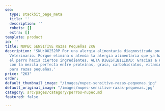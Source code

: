 ```yaml
---
seo:
  type: stackbit_page_meta
  title: ''
  description: ''
  robots: []
  extra: []
template: product
id: ''
title: NUPEC SENSITIVE Razas Pequeñas 2KG
description: 'SKU:OO252RP Por una alergia alimentaria diagnosticada por el Médico
  Veterinario. Porque elimina o atenúa la alergia alimentaria que ya ha desarrollado
  el perro hacia ciertos ingredientes. ALTA DIGESTIBILIDAD: Gracias a un balance nutricional
  con la mezcla perfecta entre proteínas, grasa, carbohidratos, vitaminas y minerales,
  para razas pequeñas.'
price: "263"
order: 
default_thumbnail_image: "/images/nupec-sensitive-razas-pequenas.jpg"
default_original_image: "/images/nupec-sensitive-razas-pequenas.jpg"
category: src/pages/category/perros-nupec.md
featured: false

---
```

